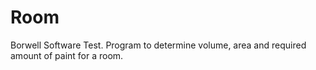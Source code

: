 # Room
Borwell Software Test.
Program to determine volume, area and required amount of paint for a room.

